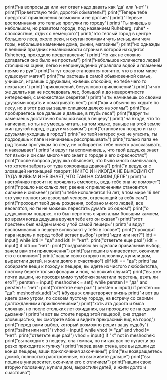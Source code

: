 print("на вопросы да или нет ответ надо давать как 'да'  или 'нет'")
print("Приветствую тебя, дорогой обыватель!")
print("Теперь тебе предстоят приключения возможно и не долгие.")
print("Первые воспоминания это теплые прогулки по городу")
print("Ты живешь в небольшом, но развитом городе, под названием Ruheberg, ruhe* - спокойствие, отдых с немецкого")
print("это теплый город в центре большого леса, около реки, и окутан холмами чуть меньшими чем горы, небольшие каменные дома, рынки, магазины")
print("но однaжды в великий праздник независимости страны в которой находится Ruheberg, проходило представление")
print("Но как не сложно догадаться оно было не простым")
print("небольшое количество людей стоящих на сцене, легко и непринужденно управляли водой и пламенем прямо из рук")
print("и тут сразу становится понятно, что в этом мире сущесвует магия")
print("ты растешь в самой обыкновенной семье, учишься, играешь с друзьями, живешь спокойно, но тебе чего то нехватает")
print("приключений, безусловно приключений")
print("и что же делать как не исследовать лес, большой и до невероятности интересный, с множеством секретов")
print("и ты начинаешь со своими друзьями ходить и осматривать лес")
print("как и обычно вы ходите по лесу, но в этот раз вы зашли слишком далеко на холмы")
print("вы пробираетесь все дальше и дальше, в глубь леса")
print("вдруг ты замечаешь достаточно большой вход в пещеру")
print("на входе, что то написано, но ты не умеешь читать, на том языке, раньше на этой земле жил другой народ, с другим языком")
print("становится поздно и ты с друзьями уходишь в город")
print("но твой интерес уже не угасить, ты подходишь к папе и начинаешь расспрашивать")
print("только папа не рад твоим прогулкам по лесу, не собирается тебе ничего рассказывать, и наказывает")
print("и вдруг ты вспоминаешь, что твой дедушка знает тот языки и он сам много чего знает о городе и его окресностях")
print("после вопроса дедушка обьясняет, что было много смельчаков, что хотели забрать от туда сокровища дракона")
print("и дедушка с зловещей интонацией говорит: НИКТО И НИКОГДА НЕ ВЫХОДИЛ ОТ ТУДА ЖИВЫМ И НЕ ЗНАЕТ, ЧТО ТАМ НА САМОМ ДЕЛЕ")
print("и настойчиво просит не проявлять смелость, ведь тебе она не поможет")
print("прошло несколько лет, рвение к приключениям становится сильнее и сильнее")
print("и тебе исполняется 16 лет, в том мире 16 лет это уже полностью взрослый человек, отвечающий за себя сам")
print("проходит твой день рождения, собрано много людей, все веселятся, но ты не можешь перестать думать об одном")
print("о дедушкином подарке, это был перстень с ярко алым большим камнем, во время когда дедушка вручал тебе его он сказал")
print("этот престень был найдем мною у той самой пещеры")
print("и вдруг воспоминания о пещере всплывают у тебя в голове")
print("проходит пара недель и перед тобой встает выбор")
print("идти или нет?")
idti = input()
while idti != "да" and idti != "нет":
    print("ответьте еще раз!")
    idti = input()
if idti == "нет":
    print("поздравляю вы сделали правильный выбор, зачем вам эти приключения")
    print("вы пошли в университет, окончили его с отличием")
    print("нашли свою вторую половинку, купили дом, вырастили детей, и жили долго и счастливо")
elif idti == "да":
    print("вы собираете вещи к походу к пещере, вы идете из чистого любобытства, поэтому берете только фонарик и нож, на всякий случай")
    print("вы уже почти вышли, но проходя мимо тумбочки заметили перстень, взять ли его?")
    persten = input()
    meshochek = set()
    while persten != "да" and persten != "нет":
        print("ответьте еще раз!")
        persten = input()
    if persten == "да":
        meshochek.add("ж") #буква ж олицетворяет жизнь
    print("и вот вы идете рано утром, по совсем пустому городу, на встречу со своими долгожданными приключениями")
    print("хоть эта дорога и была сложная, но после стольких лет ожидания, вы проходите ее на одном дыхании")
    print("и вот вы стоите перед этой пещерой, она отдает зловещастью, вы смотрите вбок и видите прекрасный вид на город")
    print("перед вами выбор, который возможно решит вашу судьбу")
    print("зайти или нет?")
    vhod = input()
    while vhod != "да" and vhod != "нет":
        print("ответьте еще раз!")
        vhod = input()
    if "к" not in meshochek:
        print("вы заходите в пещеру, она темная, но ни как вас не пугает,и вы резко приходите к тупику")
        print("перед вами стена, все вы дошли до конца пещеры, ваши приключения закончены")
        print("вы возвращаетесь домой, полностью расстроенные, но вы живете дальше")
        print("вы пошли в университет, окончили его с отличием")
        print("нашли свою вторую половинку, купили дом, вырастили детей, и жили долго и счастливо")
